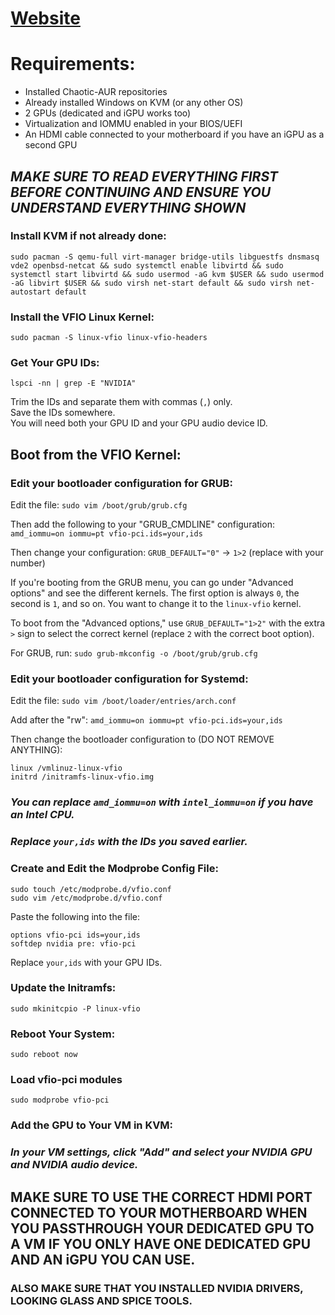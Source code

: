# [Website](https://nico-shock.github.io/GPU-Passthrough-to-KVM-on-Nvidia-Arch-/)


# Requirements:

- Installed Chaotic-AUR repositories  
- Already installed Windows on KVM (or any other OS)  
- 2 GPUs (dedicated and iGPU works too)  
- Virtualization and IOMMU enabled in your BIOS/UEFI  
- An HDMI cable connected to your motherboard if you have an iGPU as a second GPU  

## *MAKE SURE TO READ EVERYTHING FIRST BEFORE CONTINUING AND ENSURE YOU UNDERSTAND EVERYTHING SHOWN*

### Install KVM if not already done:
`sudo pacman -S qemu-full virt-manager bridge-utils libguestfs dnsmasq vde2 openbsd-netcat && sudo systemctl enable libvirtd && sudo systemctl start libvirtd && sudo usermod -aG kvm $USER && sudo usermod -aG libvirt $USER && sudo virsh net-start default && sudo virsh net-autostart default`

### Install the VFIO Linux Kernel: 
`sudo pacman -S linux-vfio linux-vfio-headers`

### Get Your GPU IDs: 
`lspci -nn | grep -E "NVIDIA"`

Trim the IDs and separate them with commas (`,`) only.  
Save the IDs somewhere.  
You will need both your GPU ID and your GPU audio device ID.

## Boot from the VFIO Kernel:

### Edit your bootloader configuration for GRUB:
Edit the file: `sudo vim /boot/grub/grub.cfg`

Then add the following to your "GRUB_CMDLINE" configuration: 
`amd_iommu=on iommu=pt vfio-pci.ids=your,ids`

Then change your configuration:
`GRUB_DEFAULT="0"` -> `1>2` (replace with your number)

If you're booting from the GRUB menu, you can go under "Advanced options" and see the different kernels. The first option is always `0`, the second is `1`, and so on. You want to change it to the `linux-vfio` kernel.

To boot from the "Advanced options," use `GRUB_DEFAULT="1>2"` with the extra `>` sign to select the correct kernel (replace `2` with the correct boot option).

For GRUB, run: `sudo grub-mkconfig -o /boot/grub/grub.cfg`

### Edit your bootloader configuration for Systemd:
Edit the file: `sudo vim /boot/loader/entries/arch.conf`

Add after the "rw": 
`amd_iommu=on iommu=pt vfio-pci.ids=your,ids`

Then change the bootloader configuration to (DO NOT REMOVE ANYTHING):
```
linux /vmlinuz-linux-vfio
initrd /initramfs-linux-vfio.img
```

### *You can replace `amd_iommu=on` with `intel_iommu=on` if you have an Intel CPU.*
### *Replace `your,ids` with the IDs you saved earlier.*

### Create and Edit the Modprobe Config File:
```
sudo touch /etc/modprobe.d/vfio.conf
sudo vim /etc/modprobe.d/vfio.conf
```

Paste the following into the file:
```
options vfio-pci ids=your,ids
softdep nvidia pre: vfio-pci
```

Replace `your,ids` with your GPU IDs.

### Update the Initramfs: 
`sudo mkinitcpio -P linux-vfio`

### Reboot Your System: 
`sudo reboot now`

### Load vfio-pci modules
`sudo modprobe vfio-pci`

### Add the GPU to Your VM in KVM:
### *In your VM settings, click "Add" and select your NVIDIA GPU and NVIDIA audio device.*

## **MAKE SURE TO USE THE CORRECT HDMI PORT CONNECTED TO YOUR MOTHERBOARD WHEN YOU PASSTHROUGH YOUR DEDICATED GPU TO A VM IF YOU ONLY HAVE ONE DEDICATED GPU AND AN iGPU YOU CAN USE.**

### **ALSO MAKE SURE THAT YOU INSTALLED NVIDIA DRIVERS, LOOKING GLASS AND SPICE TOOLS.**
